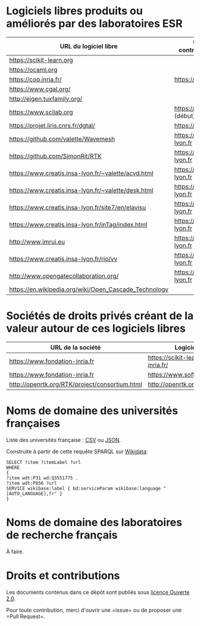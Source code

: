 # Logiciels libres produits ou améliorés par des laboratoires ESR

| URL du logiciel libre                                   | URL du labo contributeur principal |
|---------------------------------------------------------|------------------------------------|
| <https://scikit-learn.org>                              |                                    |
| <https://ocaml.org>                                     |                                    |
| <https://coq.inria.fr/>                                 | <https://www.inria.fr/>            |
| <https://www.cgal.org/>                                 |                                    |
| <http://eigen.tuxfamily.org/>                           |                                    |
| <https://www.scilab.org>                                | <https://www.inria.fr/> (début)    |
| <https://projet.liris.cnrs.fr/dgtal/>                   | <https://liris.cnrs.fr/>           |
| <https://github.com/valette/Wavemesh>                   | <https://www.creatis.insa-lyon.fr> |
| <https://github.com/SimonRit/RTK>                       | <https://www.creatis.insa-lyon.fr> |
| <https://www.creatis.insa-lyon.fr/~valette/acvd.html>   | <https://www.creatis.insa-lyon.fr> |
| <https://www.creatis.insa-lyon.fr/~valette/desk.html>   | <https://www.creatis.insa-lyon.fr> |
| <https://www.creatis.insa-lyon.fr/site7/en/elavisu>     | <https://www.creatis.insa-lyon.fr> |
| <https://www.creatis.insa-lyon.fr/inTag/index.html>     | <https://www.creatis.insa-lyon.fr> |
| <http://www.jmrui.eu>                                   | <https://www.creatis.insa-lyon.fr> |
| <https://www.creatis.insa-lyon.fr/rio/vv>               | <https://www.creatis.insa-lyon.fr> |
| <http://www.opengatecollaboration.org/>                 | <https://www.creatis.insa-lyon.fr> |
| <https://en.wikipedia.org/wiki/Open_Cascade_Technology> |                                    |


# Sociétés de droits privés créant de la valeur autour de ces logiciels libres 

| URL de la société                                | Logiciels libres                           |
|--------------------------------------------------|--------------------------------------------|
| <https://www.fondation-inria.fr>                 | <https://scikit-learn.fondation-inria.fr/> |
| <https://www.fondation-inria.fr>                 | <https://www.softwareheritage.org/>        |
| <http://openrtk.org/RTK/project/consortium.html> | <http://openrtk.org>                       |

# Noms de domaine des universités françaises

Liste des universités française : [CSV](universites-francaises.csv) ou [JSON](universites-francaises.json).

Construite à partir de cette requête SPARQL sur [Wikidata](https://query.wikidata.org/):

    SELECT ?item ?itemLabel ?url
    WHERE
    {
    ?item wdt:P31 wd:Q3551775 .
    ?item wdt:P856 ?url
    SERVICE wikibase:label { bd:serviceParam wikibase:language "[AUTO_LANGUAGE],fr" }
    }

# Noms de domaine des laboratoires de recherche français

À faire.

# Droits et contributions	

Les documents contenus dans ce dépôt sont publiés sous [licence Ouverte 2.0](LICENSE.txt).

Pour toute contribution, merci d'ouvrir une =issue= ou de proposer une
=Pull Request=.

